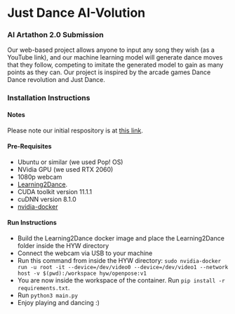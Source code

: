 # Just Dance AI-Volution

### AI Artathon 2.0 Submission

Our web-based project allows anyone to input any song they wish (as a YouTube link), and our machine learning model will generate dance moves that they follow, competing to imitate the generated model to gain as many points as they can. Our project is inspired by the arcade games Dance Dance revolution and Just Dance. 

### Installation Instructions

#### Notes

Please note our initial respository is at [this link](https://github.com/fareskalaboud/oldHYW/).

#### Pre-Requisites

- Ubuntu or similar (we used Pop! OS)
- NVidia GPU (we used RTX 2060)
- 1080p webcam
- [Learning2Dance](https://github.com/verlab/Learning2Dance_CAG_2020).
- CUDA toolkit version 11.1.1
- cuDNN version 8.1.0
- [nvidia-docker](https://github.com/NVIDIA/nvidia-docker)
#### Run Instructions

- Build the Learning2Dance docker image and place the Learning2Dance folder inside the HYW directory
- Connect the webcam via USB to your machine
- Run this command from inside the HYW directory: `sudo nvidia-docker run -u root -it --device=/dev/video0 --device=/dev/video1 --network host -v $(pwd):/workspace hyw/openpose:v1` 
- You are now inside the workspace of the container. Run `pip install -r requirements.txt`. 
- Run `python3 main.py`
- Enjoy playing and dancing :)
